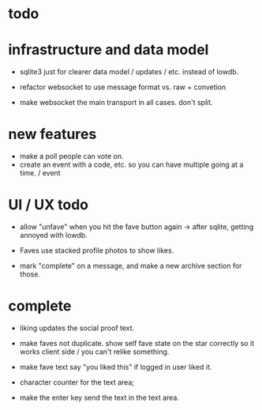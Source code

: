 # todo

# infrastructure and data model
* sqlite3 just for clearer data model / updates / etc. instead of lowdb. 

* refactor websocket to use message format vs. raw + convetion
* make websocket the main transport in all cases. don't split.

# new features
* make a poll people can vote on.
* create an event with a code, etc. so you can have multiple going at a time. / event 

# UI / UX todo
* allow "unfave" when you hit the fave button again -> after sqlite, getting annoyed with lowdb.
* Faves use stacked profile photos to show likes.

* mark "complete" on a message, and make a new archive section for those.

# complete
* liking updates the social proof text.
* make faves not duplicate. show self fave state on the star correctly so it works client side / you can't relike something.
* make fave text say "you liked this" if logged in user liked it.
* character counter for the text area;

* make the enter key send the text in the text area.